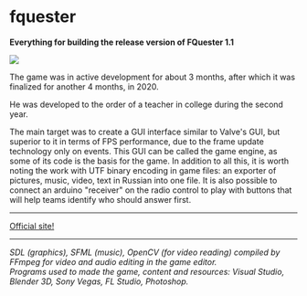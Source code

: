 # fquester
<b>Everything for building the release version of FQuester 1.1</b>
<p><img style="text-align: center" src="https://user-images.githubusercontent.com/55271713/183113819-8eb81f19-1ab6-455d-aadd-e2e3fb5cab3d.png"></p>
<p>The game was in active development for about 3 months, after which it was finalized for another 4 months, in 2020.</p>
<p>He was developed to the order of a teacher in college during the second year.</p>
<p>The main target was to create a GUI interface similar to Valve's GUI, but superior to it in terms of FPS performance, due to the frame update technology only on events. This GUI can be called the game engine, as some of its code is the basis for the game. In addition to all this, it is worth noting the work with UTF binary encoding in game files: an exporter of pictures, music, video, text in Russian into one file. It is also possible to connect an arduino "receiver" on the radio control to play with buttons that will help teams identify who should answer first.<p>
<hr>
<a href="https://fquester.000webhostapp.com/index.html">Official site!</a>
<hr>
<em>SDL (graphics), SFML (music), OpenCV (for video reading) compiled by FFmpeg for video and audio editing in the game editor.</em><br>
<em>Programs used to made the game,  content and resources: Visual Studio, Blender 3D, Sony Vegas, FL Studio, Photoshop.</em>
